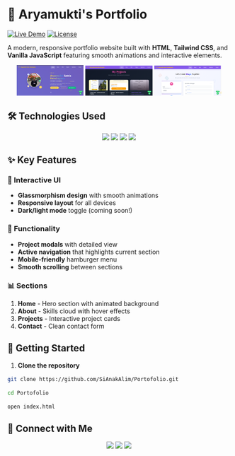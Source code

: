 # 🌟 Aryamukti's Portfolio 

[![Live Demo](https://img.shields.io/badge/Demo-Live-green?style=for-the-badge)](https://sianakalim.github.io/Portofolio/)
[![License](https://img.shields.io/badge/License-MIT-blue?style=for-the-badge)](https://opensource.org/licenses/MIT)

A modern, responsive portfolio website built with **HTML**, **Tailwind CSS**, and **Vanilla JavaScript** featuring smooth animations and interactive elements.

<div align="center">
  <img src="https://github.com/SiAnakAlim/Portofolio/blob/main/assets/ss/dashboard.png" width="30%" alt="Dashboard">
  <img src="https://github.com/SiAnakAlim/Portofolio/blob/main/assets/ss/projects.png" width="30%" alt="Projects">
  <img src="https://github.com/SiAnakAlim/Portofolio/blob/main/assets/ss/contact.png" width="30%" alt="Contact">
</div>

## 🛠️ Technologies Used

<p align="center">
  <img src="https://img.shields.io/badge/HTML5-E34F26?style=for-the-badge&logo=html5&logoColor=white">
  <img src="https://img.shields.io/badge/Tailwind_CSS-38B2AC?style=for-the-badge&logo=tailwind-css&logoColor=white">
  <img src="https://img.shields.io/badge/JavaScript-F7DF1E?style=for-the-badge&logo=javascript&logoColor=black">
  <img src="https://img.shields.io/badge/GitHub-100000?style=for-the-badge&logo=github&logoColor=white">
</p>

## ✨ Key Features

### 🎯 Interactive UI
- **Glassmorphism design** with smooth animations
- **Responsive layout** for all devices
- **Dark/light mode** toggle (coming soon!)

### 🚀 Functionality
- **Project modals** with detailed view
- **Active navigation** that highlights current section
- **Mobile-friendly** hamburger menu
- **Smooth scrolling** between sections

### 📊 Sections
1. **Home** - Hero section with animated background
2. **About** - Skills cloud with hover effects
3. **Projects** - Interactive project cards
4. **Contact** - Clean contact form

## 🚀 Getting Started

1. **Clone the repository**
```bash
git clone https://github.com/SiAnakAlim/Portofolio.git
```
```bash
cd Portofolio
```
```bash
open index.html
```

## 🤝 Connect with Me
<p align="center"> <a href="mailto:your-email@example.com"><img src="https://img.shields.io/badge/Gmail-D14836?style=for-the-badge&logo=gmail&logoColor=white"></a> <a href="https://linkedin.com/in/yourprofile"><img src="https://img.shields.io/badge/LinkedIn-0077B5?style=for-the-badge&logo=linkedin&logoColor=white"></a> <a href="https://twitter.com/yourhandle"><img src="https://img.shields.io/badge/Twitter-1DA1F2?style=for-the-badge&logo=twitter&logoColor=white"></a> </p

